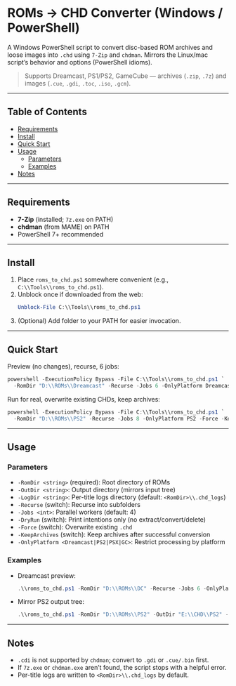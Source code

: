 # ROMs → CHD Converter (Windows / PowerShell)

A Windows PowerShell script to convert disc-based ROM archives and loose images into `.chd` using `7-Zip` and `chdman`. Mirrors the Linux/mac script’s behavior and options (PowerShell idioms).

> Supports Dreamcast, PS1/PS2, GameCube — archives (`.zip`, `.7z`) and images (`.cue`, `.gdi`, `.toc`, `.iso`, `.gcm`).

---

## Table of Contents

- [Requirements](#requirements)
- [Install](#install)
- [Quick Start](#quick-start)
- [Usage](#usage)
  - [Parameters](#parameters)
  - [Examples](#examples)
- [Notes](#notes)

---

## Requirements

- **7-Zip** (installed; `7z.exe` on PATH)
- **chdman** (from MAME) on PATH
- PowerShell 7+ recommended

---

## Install

1. Place `roms_to_chd.ps1` somewhere convenient (e.g., `C:\\Tools\\roms_to_chd.ps1`).
2. Unblock once if downloaded from the web:
   ```powershell
   Unblock-File C:\\Tools\\roms_to_chd.ps1
   ```
3. (Optional) Add folder to your PATH for easier invocation.

---

## Quick Start

Preview (no changes), recurse, 6 jobs:

```powershell
powershell -ExecutionPolicy Bypass -File C:\\Tools\\roms_to_chd.ps1 `
  -RomDir "D:\\ROMs\\Dreamcast" -Recurse -Jobs 6 -OnlyPlatform Dreamcast -DryRun
```

Run for real, overwrite existing CHDs, keep archives:

```powershell
powershell -ExecutionPolicy Bypass -File C:\\Tools\\roms_to_chd.ps1 `
  -RomDir "D:\\ROMs\\PS2" -Recurse -Jobs 8 -OnlyPlatform PS2 -Force -KeepArchives
```

---

## Usage

### Parameters

- `-RomDir <string>` (required): Root directory of ROMs
- `-OutDir <string>`: Output directory (mirrors input tree)
- `-LogDir <string>`: Per-title logs directory (default: `<RomDir>\\.chd_logs`)
- `-Recurse` (switch): Recurse into subfolders
- `-Jobs <int>`: Parallel workers (default: 4)
- `-DryRun` (switch): Print intentions only (no extract/convert/delete)
- `-Force` (switch): Overwrite existing `.chd`
- `-KeepArchives` (switch): Keep archives after successful conversion
- `-OnlyPlatform <Dreamcast|PS2|PSX|GC>`: Restrict processing by platform

### Examples

- Dreamcast preview:
  ```powershell
  .\\roms_to_chd.ps1 -RomDir "D:\\ROMs\\DC" -Recurse -Jobs 6 -OnlyPlatform Dreamcast -DryRun
  ```

- Mirror PS2 output tree:
  ```powershell
  .\\roms_to_chd.ps1 -RomDir "D:\\ROMs\\PS2" -OutDir "E:\\CHD\\PS2" -Recurse -Jobs 8 -OnlyPlatform PS2 -Force
  ```

---

## Notes

- `.cdi` is not supported by `chdman`; convert to `.gdi` or `.cue/.bin` first.
- If `7z.exe` or `chdman.exe` aren’t found, the script stops with a helpful error.
- Per-title logs are written to `<RomDir>\\.chd_logs` by default.
